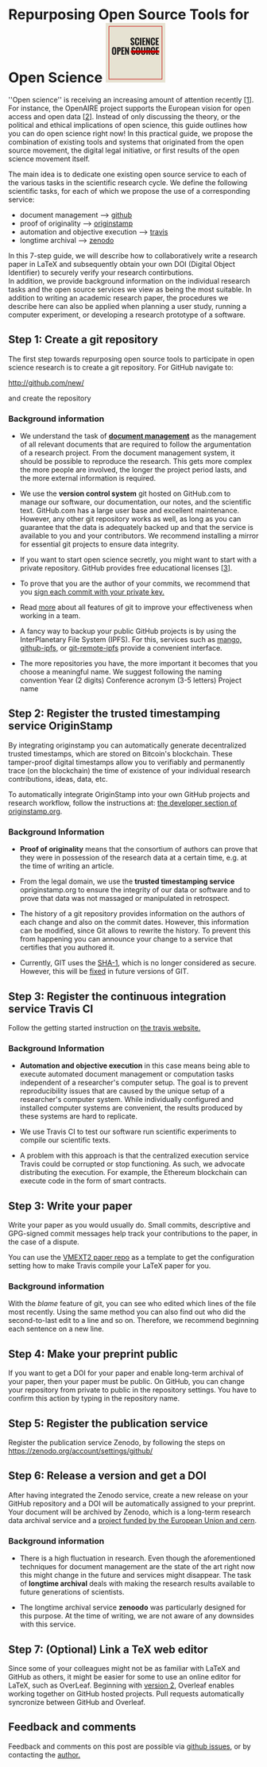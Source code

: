 # Repurposing Open Source Tools for Open Science ![OpenScience logo](img/OpenScienceSmall.png)

''Open science'' is receiving an increasing amount of attention recently [[1]].
For instance, the OpenAIRE project supports the European vision for open access and open data [[2]].
Instead of only discussing the theory, or the political and ethical implications of open science, this guide outlines how you can do open science right now!
In this practical guide, we propose the combination of existing tools and systems that originated from the open source movement, the digital legal initiative, or first results of the open science movement itself.

The main idea is to dedicate one existing open source service to each of the various tasks in the scientific research cycle. We define the following scientific tasks, for each of which we propose the use of a corresponding service: 
* document management --> [github](https://github.com)
* proof of originality --> [originstamp](https://originstamp.org)
* automation and objective execution --> [travis](https://travis.org)
* longtime archival --> [zenodo](https://zenodo.org)

In this 7-step guide, we will describe how to collaboratively write a research paper in LaTeX and subsequently obtain your own DOI (Digital Object Identifier) to securely verify your research contirbutions.  
In addition, we provide background information on the individual research tasks and the open source services we view as being the most suitable.
In addition to writing an academic research paper, the procedures we describe here can also be applied when planning a user study, running a computer experiment, or developing a research prototype of a software.

## Step 1: Create a git repository

The first step towards repurposing open source tools to participate in open science research is to create a git repository.
For GitHub navigate to:

 http://github.com/new/

and create the repository
### Background information


* We understand the task of [__document management__](https://en.wikipedia.org/wiki/Document_management_system) as the management of all relevant documents that are required to follow the argumentation of a research project.
 From the document management system, it should be possible to reproduce the research.
This gets more complex the more people are involved, the longer the project period lasts, and the more external information is required.  

* We use the __version control system__ git hosted on GitHub.com to manage our software, our documentation, our notes, and the scientific text. GitHub.com has a large user base and excellent maintenance. However, any other git repository works as well, as long as you can guarantee that the data is adequately backed up and that the service is available to you and your contributors. We recommend installing a mirror for essential git projects to ensure data integrity.

* If you want to start open science secretly, you might want to start with a private repository. GitHub provides free educational licenses [[3]].

* To prove that you are the author of your commits, we recommend that you [sign each commit with your private key.](https://help.github.com/articles/signing-commits-using-gpg/)

* Read [more]( https://help.github.com/) about all features of git to improve your effectiveness when working in a team.

* A fancy way to backup your public GitHub projects is by using the InterPlanetary File System (IPFS). For this, services such as [mango,](https://github.com/axic/mango) [github-ipfs,](https://github.com/airalab/github-ipfs) or [git-remote-ipfs](https://github.com/cryptix/git-remote-ipfs) provide a convenient interface.
* The more repositories you have, the more important it becomes that you choose a meaningful name.
We suggest following the naming convention Year (2 digits) Conference acronym (3-5 letters) Project name

## Step 2: Register the trusted timestamping service OriginStamp

By integrating originstamp you can automatically generate decentralized trusted timestamps, which are stored on Bitcoin's blockchain. These tamper-proof digital timestamps allow you to verifiably and permanently trace (on the blockchain) the time of existence of your individual research contributions, ideas, data, etc.

To automatically integrate OriginStamp into your own GitHub projects and research workflow, follow the instructions at: 
[the developer section of originstamp.org](https://originstamp.org/dev/git).

### Background Information
* __Proof of originality__ means that the consortium of authors can prove that they were in possession of the research data at a certain time, e.g. at the time of writing an article.

* From the legal domain, we use the __trusted timestamping service__ opriginstamp.org to ensure the integrity of our data or software and to prove that data was not massaged or manipulated in retrospect. 

* The history of a git repository provides information on the authors of each change and also on the commit dates.
However, this information can be modified, since Git allows to rewrite the history.
To prevent this from happening you can announce your change to a service that certifies that you authored it.

* Currently, GIT uses the [SHA-1](https://en.wikipedia.org/wiki/SHA-1), which is no longer considered as secure.
However, this will be [fixed](https://github.com/git/git/blob/master/Documentation/technical/hash-function-transition.txt) in future versions of GIT.  

## Step 3: Register the continuous integration service Travis CI

Follow the getting started instruction on [the travis website.](https://docs.travis-ci.com/user/getting-started)
### Background Information

* __Automation and objective execution__ in this case means being able to execute automated document management or computation tasks independent of a researcher's computer setup.
The goal is to prevent reproducibility issues that are caused by the unique setup of a researcher's computer system.
While individually configured and installed computer systems are convenient, the results produced by these systems are hard to replicate.

* We use Travis CI to test our software run scientific experiments to compile our scientific texts.

* A problem with this approach is that the centralized execution service Travis could be corrupted or stop functioning. As such, we advocate distributing the execution. For example, the Ethereum blockchain can execute code in the form of smart contracts.

## Step 3: Write your paper

Write your paper as you would usually do.
Small commits, descriptive and GPG-signed commit messages help track your contributions to the paper, in the case of a dispute.

You can use the [VMEXT2 paper repo](https://github.com/ag-gipp/18CicmVmext2) as a template to get the configuration setting how to make Travis compile your LaTeX paper for you. 
### Background information

With the _blame_ feature of git, you can see who edited which lines of the file most recently.
Using the same method you can also find out who did the second-to-last edit to a line and so on.
Therefore, we recommend beginning each sentence on a new line.

## Step 4: Make your preprint public

If you want to get a DOI for your paper and enable long-term archival of your paper, then your paper must be public.
On GitHub, you can change your repository from private to public in the repository settings.
You have to confirm this action by typing in the repository name.

## Step 5: Register the publication service

Register the publication service Zenodo, by following the steps on 
 https://zenodo.org/account/settings/github/

## Step 6: Release a version and get a DOI

After having integrated the Zenodo service, create a new release on your GitHub repository and a DOI will be automatically assigned to your preprint.
Your document will be archived by Zenodo, which is a long-term research data archival service and a [project funded by the European Union and cern](http://about.zenodo.org/).

### Background information
* There is a high fluctuation in research.
Even though the aforementioned techniques for document management are the state of the art right now this might change in the future and services might disappear.
The task of __longtime archival__ deals with making the research results available to future generations of scientists.

* The longtime archival service __zenoodo__ was particularly designed for this purpose.
 At the time of writing, we are not aware of any downsides with this service.  

## Step 7: (Optional) Link a TeX web editor
Since some of your colleagues might not be as familiar with LaTeX and GitHub as others, it might be easier for some to use an online editor for LaTeX, such as OverLeaf. 
Beginning with [version 2](https://www.overleaf.com/blog/641-try-out-overleaf-v2#.WxpJGRyxWqM), Overleaf enables working together on GitHub hosted projects.
Pull requests automatically syncronize between GitHub and Overleaf.

## Feedback and comments

Feedback and comments on this post are possible via [github issues](https://github.com/ag-gipp/OpenScienceTemplate/issues), or by contacting the [author.](https://www.moritzschubotz.de)


[1]: https://trends.google.com/trends/explore?date=2008-06-05%202018-06-05&q=%2Fm%2F025ttdm
[2]: https://www.openaire.eu/openaire2020-project-factsheet
[3]: https://help.github.com/articles/about-github-education-for-educators-and-researchers/
